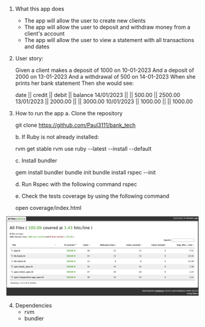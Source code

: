 1. What this app does

   - The app will allow the user to create new clients
   - The app will allow the user to deposit and withdraw money from a client's account
   - The app will allow the user to view a statement with all transactions and dates

2. User story:

   Given a client makes a deposit of 1000 on 10-01-2023
   And a deposit of 2000 on 13-01-2023
   And a withdrawal of 500 on 14-01-2023
   When she prints her bank statement
   Then she would see:

   date || credit || debit || balance
   14/01/2023 || || 500.00 || 2500.00
   13/01/2023 || 2000.00 || || 3000.00
   10/01/2023 || 1000.00 || || 1000.00

3. How to run the app
   a. Clone the repository

   git clone https://github.com/Paul3111/bank_tech

   b. If Ruby is not already installed:

   rvm get stable
   rvm use ruby --latest --install --default

   c. Install bundler

   gem install bundler
   bundle init
   bundle install
   rspec --init

   d. Run Rspec with the following command
   rspec

   e. Check the tests coverage by using the following command

   open coverage/index.html

![Coverage at 18/04/2023](./coverage/Tests%20coverage%20at%2020.24.30.png)

4. Dependencies
   - rvm
   - bundler
